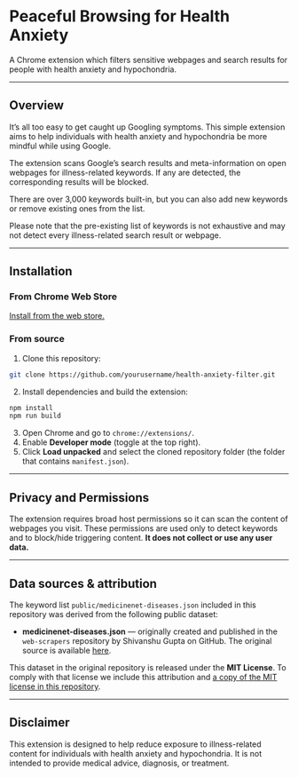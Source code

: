 # Peaceful Browsing for Health Anxiety
A Chrome extension which filters sensitive webpages and search results for people with health anxiety and hypochondria.

---

## Overview
It’s all too easy to get caught up Googling symptoms. This simple extension aims to help individuals with health anxiety and hypochondria be more mindful while using Google.

The extension scans Google’s search results and meta-information on open webpages for illness-related keywords. If any are detected, the corresponding results will be blocked. 

There are over 3,000 keywords built-in, but you can also add new keywords or remove existing ones from the list.

Please note that the pre-existing list of keywords is not exhaustive and may not detect every illness-related search result or webpage.

---

## Installation

### From Chrome Web Store
[Install from the web store.](https://chromewebstore.google.com/detail/peaceful-browsing-for-hea/jjkmdldnaipgenmhldkdepaakieincfe?hl=en&authuser=0)

### From source
1. Clone this repository:

```bash
git clone https://github.com/yourusername/health-anxiety-filter.git
```

2. Install dependencies and build the extension:

```bash
npm install
npm run build
```

3. Open Chrome and go to `chrome://extensions/`.
4. Enable **Developer mode** (toggle at the top right).
5. Click **Load unpacked** and select the cloned repository folder (the folder that contains `manifest.json`).

---

## Privacy and Permissions
The extension requires broad host permissions so it can scan the content of webpages you visit. These permissions are used only to detect keywords and to block/hide triggering content. **It does not collect or use any user data.**

---

## Data sources & attribution

The keyword list `public/medicinenet-diseases.json` included in this repository was derived from the following public dataset:

- **medicinenet-diseases.json** — originally created and published in the `web-scrapers` repository by Shivanshu Gupta on GitHub. The original source is available [here](https://github.com/Shivanshu-Gupta/web-scrapers).

This dataset in the original repository is released under the **MIT License**. To comply with that license we include this attribution and [a copy of the MIT license in this repository](/third_party_licenses/medicinenet-NOTICE.txt).

---

## Disclaimer
This extension is designed to help reduce exposure to illness-related content for individuals with health anxiety and hypochondria. It is not intended to provide medical advice, diagnosis, or treatment.